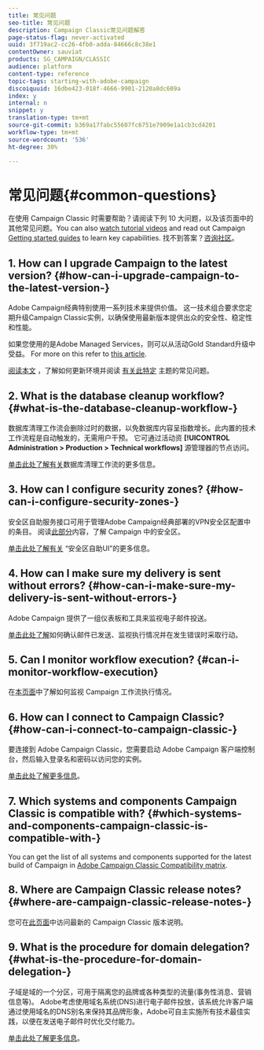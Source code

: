 ```yaml
---
title: 常见问题
seo-title: 常见问题
description: Campaign Classic常见问题解答
page-status-flag: never-activated
uuid: 3f719ac2-cc26-4fb0-adda-84666c8c38e1
contentOwner: sauviat
products: SG_CAMPAIGN/CLASSIC
audience: platform
content-type: reference
topic-tags: starting-with-adobe-campaign
discoiquuid: 16dbe423-018f-4666-9901-2120a8dc609a
index: y
internal: n
snippet: y
translation-type: tm+mt
source-git-commit: b369a17fabc55607fc6751e7909e1a1cb3cd4201
workflow-type: tm+mt
source-wordcount: '536'
ht-degree: 30%

---
```



# 常见问题{#common-questions}

在使用 Campaign Classic 时需要帮助？请阅读下列 10 大问题，以及该页面中的其他常见问题。You can also [watch tutorial videos](https://docs.adobe.com/content/help/en/campaign-learn/campaign-classic-tutorials/overview.html) and read out Campaign [Getting started guides](../../platform/using/tutorials.md#step-by-step-guides) to learn key capabilities. 找不到答案？[咨询社区](https://forums.adobe.com/community/experience-cloud/marketing-cloud/campaign)。

## 1. How can I upgrade Campaign to the latest version? {#how-can-i-upgrade-campaign-to-the-latest-version-}

Adobe Campaign经典特别使用一系列技术来提供价值。 这一技术组合要求您定期升级Campaign Classic实例，以确保使用最新版本提供出众的安全性、稳定性和性能。

如果您使用的是Adobe Managed Services，则可以从活动Gold Standard升级中受益。 For more on this refer to [this article](https://helpx.adobe.com/campaign/kb/gold-standard.html).

[阅读本文](https://helpx.adobe.com/campaign/kb/acc-build-upgrade.html) ，了解如何更新环境并阅读 [有关此特定](https://helpx.adobe.com/campaign/kb/build-upgrade-faq.html) 主题的常见问题。

## 2. What is the database cleanup workflow? {#what-is-the-database-cleanup-workflow-}

数据库清理工作流会删除过时的数据，以免数据库内容呈指数增长。此内置的技术工作流程是自动触发的，无需用户干预。 它可通过活动资 **[!UICONTROL Administration > Production > Technical workflows]** 源管理器的节点访问。

[单击此处了解有关](../../production/using/database-cleanup-workflow.md)数据库清理工作流的更多信息。

## 3. How can I configure security zones? {#how-can-i-configure-security-zones-}

安全区自助服务接口可用于管理Adobe Campaign经典部署的VPN安全区配置中的条目。 阅读[此部分](../../installation/using/configuring-campaign-server.md#defining-security-zones)内容，了解 Campaign 中的安全区。

[单击此处了解有关](https://helpx.adobe.com/campaign/kb/configuring-security-zones-self-service.html) “安全区自助UI”的更多信息。

## 4. How can I make sure my delivery is sent without errors? {#how-can-i-make-sure-my-delivery-is-sent-without-errors-}

Adobe Campaign 提供了一组仪表板和工具来监视电子邮件投送。

[单击此处了解](../../delivery/using/monitoring-a-delivery.md)如何确认邮件已发送、监视执行情况并在发生错误时采取行动。

## 5. Can I monitor workflow execution? {#can-i-monitor-workflow-execution}

在[本页面](../../workflow/using/starting-a-workflow.md)中了解如何监视 Campaign 工作流执行情况。

## 6. How can I connect to Campaign Classic? {#how-can-i-connect-to-campaign-classic-}

要连接到 Adobe Campaign Classic，您需要启动 Adobe Campaign 客户端控制台，然后输入登录名和密码以访问您的实例。

[单击此处了解更多信息](../../platform/using/launching-adobe-campaign.md)。

## 7. Which systems and components Campaign Classic is compatible with? {#which-systems-and-components-campaign-classic-is-compatible-with-}

You can get the list of all systems and components supported for the latest build of Campaign in [Adobe Campaign Classic Compatibility matrix](https://helpx.adobe.com/campaign/kb/compatibility-matrix.html).

## 8. Where are Campaign Classic release notes? {#where-are-campaign-classic-release-notes-}

您可在[此页面](https://docs.adobe.com/content/help/en/campaign-classic/using/release-notes/latest-release.html)中访问最新的 Campaign Classic 版本说明。

## 9. What is the procedure for domain delegation? {#what-is-the-procedure-for-domain-delegation-}

子域是域的一个分区，可用于隔离您的品牌或各种类型的流量(事务性消息、营销信息等)。
Adobe考虑使用域名系统(DNS)进行电子邮件投放，该系统允许客户端通过使用域名的DNS别名来保持其品牌形象，Adobe可自主实施所有技术最佳实践，以便在发送电子邮件时优化交付能力。

[单击此处了解更多信息](https://helpx.adobe.com/campaign/kb/domain-name-delegation.html)。

